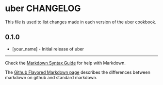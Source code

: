 # uber CHANGELOG

This file is used to list changes made in each version of the uber cookbook.

## 0.1.0
- [your_name] - Initial release of uber

- - -
Check the [Markdown Syntax Guide](http://daringfireball.net/projects/markdown/syntax) for help with Markdown.

The [Github Flavored Markdown page](http://github.github.com/github-flavored-markdown/) describes the differences between markdown on github and standard markdown.

